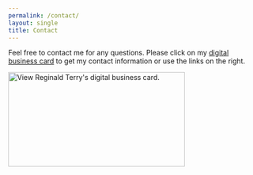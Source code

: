 ```yaml
---
permalink: /contact/
layout: single
title: Contact
---
```


Feel free to contact me for any questions. 
Please click on my <a href="https://hihello.me">digital business card</a> to get my contact information or use the links on the right.
<div class="center">
<!-- Begin HiHello Email Signature -->
<a
  href="https://hihello.me/p/f9eced07-e3bc-45cb-866b-1cc830efd261?f=vcf" rel="noopener noreferrer" target="_blank">
 <img
   alt="View Reginald Terry&apos;s digital business card."
   src="https://cdn.hihello.me/cards/f9eced07-e3bc-45cb-866b-1cc830efd261/signature_qrcode.png?generated=1638392732151"
   height=191
   width=357
 />
</a>
</div>
<!-- End HiHello Email signature -->
